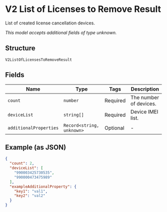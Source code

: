 
# V2 List of Licenses to Remove Result

List of created license cancellation devices.

*This model accepts additional fields of type unknown.*

## Structure

`V2ListOfLicensesToRemoveResult`

## Fields

| Name | Type | Tags | Description |
|  --- | --- | --- | --- |
| `count` | `number` | Required | The number of devices. |
| `deviceList` | `string[]` | Required | Device IMEI list. |
| `additionalProperties` | `Record<string, unknown>` | Optional | - |

## Example (as JSON)

```json
{
  "count": 2,
  "deviceList": [
    "990003425730535",
    "990000473475989"
  ],
  "exampleAdditionalProperty": {
    "key1": "val1",
    "key2": "val2"
  }
}
```

